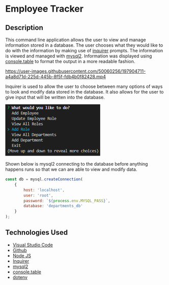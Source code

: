 # Employee Tracker

## Description

This command line application allows the user to view and manage information stored in a database. The user chooses what they would like to do with the information by making use of [inquirer](https://www.npmjs.com/package/inquirer) prompts. The information is viewed and managed with [mysql2](https://www.npmjs.com/package/mysql2). Information was displayed using [console.table](https://www.npmjs.com/package/console.table) to format the output in a more readable fashion.



https://user-images.githubusercontent.com/50060256/197904711-a4a8d71d-225d-445b-8f5f-fdb4b0f82428.mp4


Inquirer is used to allow the user to choose between many options of ways to look and modify data stored in the database. It also allows for the user to give input that will be written into the database.

![Image of user choices](./assets/images/userChoices.png)


Shown below is mysql2 connecting to the database before anything happens runs so that we can are able to view and modify data. 

```js
const db = mysql.createConnection(
    {
        host: 'localhost',
        user: 'root',
        password: `${process.env.MYSQL_PASS}`,
        database: 'departments_db'
    }
);
```

## Technologies Used

- [Visual Studio Code](https://code.visualstudio.com/)
- [Github](https://github.com/)
- [Node JS](https://nodejs.org/dist/latest-v16.x/docs/api/)
- [Inquirer](https://www.npmjs.com/package/inquirer)
- [mysql2](https://www.npmjs.com/package/mysql2)
- [console.table](https://www.npmjs.com/package/console.table)
- [dotenv](https://www.npmjs.com/package/dotenv)

